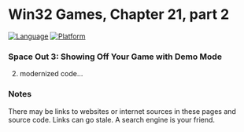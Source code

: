 # Win32 Games, Chapter 21, part 2
[![Language](https://img.shields.io/badge/Language%20-C++-blue.svg)](https://github.com/GeorgePimpleton/Win32-games/)
[![Platform](https://img.shields.io/badge/Platform%20-Win32-blue.svg)](https://github.com/GeorgePimpleton/Win32-games/)
### Space Out 3: Showing Off Your Game with Demo Mode

2. modernized code...

### Notes
There may be links to websites or internet sources in these pages and source code. Links can go stale. A search engine is your friend.
